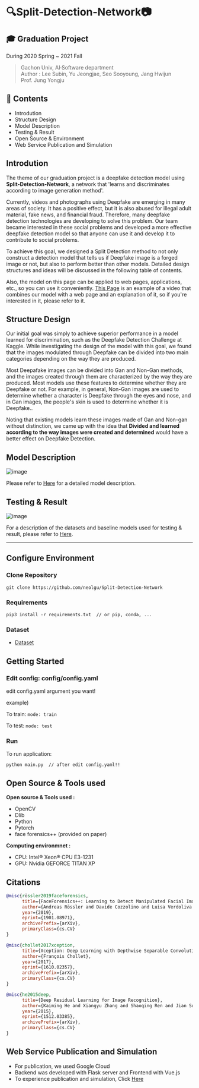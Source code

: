 # 🔍Split-Detection-Network📷

## 🎓 Graduation Project   
During 2020 Spring ~ 2021 Fall   
> Gachon Univ, AI·Software department   
> Author :  Lee Subin, Yu Jeongjae, Seo Sooyoung, Jang Hwijun   
> Prof. Jung Yongju   
    
## 📕 Contents
* Introdution
* Structure Design
* Model Description 
* Testing & Result
* Open Source & Environment
* Web Service Publication and Simulation


## Introdution
The theme of our graduation project is a deepfake detection model using **Split-Detection-Network**, a network that 'learns and discriminates according to image generation method'.   

Currently, videos and photographs using Deepfake are emerging in many areas of society. It has a positive effect, but it is also abused for illegal adult material, fake news, and financial fraud. Therefore, many deepfake detection technologies are developing to solve this problem. Our team became interested in these social problems and developed a more effective deepfake detection model so that anyone can use it and develop it to contribute to social problems.   

To achieve this goal, we designed a Split Detection method to not only construct a detection model that tells us if Deepfake image is a forged image or not, but also to perform better than other models. Detailed design structures and ideas will be discussed in the following table of contents.

Also, the model on this page can be applied to web pages, applications, etc., so you can use it conveniently. [This Page](https://github.com/neolgu/Split-Detection-Network/wiki/Model-used-on-Web-Page) is an example of a video that combines our model with a web page and an explanation of it, so if you're interested in it, please refer to it.




## Structure Design
Our initial goal was simply to achieve superior performance in a model learned for discrimination, such as the Deepfake Detection Challenge at Kaggle. While investigating the design of the model with this goal, we found that the images modulated through Deepfake can be divided into two main categories depending on the way they are produced.

Most Deepafake images can be divided into Gan and Non-Gan methods, and the images created through them are characterized by the way they are produced. Most models use these features to determine whether they are Deepfake or not. For example, in general, Non-Gan images are used to determine whether a character is Deepfake through the eyes and nose, and in Gan images, the people's skin is used to determine whether it is Deepfake..

Noting that existing models learn these images made of Gan and Non-gan without distinction, we came up with the idea that **Divided and learned according to the way images were created and determined** would have a better effect on Deepfake Detection.

## Model Description 

![image](https://user-images.githubusercontent.com/32592754/118757968-1074b580-b8a9-11eb-8d81-241af2d56e4d.png)   
  
Please refer to [Here](https://github.com/neolgu/Split-Detection-Network/wiki/%E2%9A%99Model-Description) for a detailed model description.

## Testing & Result
![image](https://user-images.githubusercontent.com/32592754/118758037-3437fb80-b8a9-11eb-8095-383c7be8a6c2.png)   
    
For a description of the datasets and baseline models used for testing & result, please refer to [Here](https://github.com/neolgu/Split-Detection-Network/wiki/Testing-Result-&-Dataset).
***

## Configure Environment
### Clone Repository
```
git clone https://github.com/neolgu/Split-Detection-Network
```

### Requirements
```
pip3 install -r requirements.txt  // or pip, conda, ...
```

### Dataset
* [Dataset](https://github.com/neolgu/Split-Detection-Network/wiki/Testing-Result-&-Dataset#dataset)

## Getting Started
### Edit config: config/config.yaml
edit config.yaml argument you want!

example)

To train: ```mode: train```

To test: ```mode: test```

### Run
To run application:
```
python main.py  // after edit config.yaml!!
```

## Open Source & Tools used
__Open source & Tools used  :__   
* OpenCV   
* Dlib   
* Python   
* Pytorch
* face forensics++ (provided on paper)   

__Computing environmnet :__      
* CPU: Intel® Xeon® CPU E3-1231   
* GPU: Nvidia GEFORCE TITAN XP   

## Citations
```bibtex
@misc{rössler2019faceforensics,
      title={FaceForensics++: Learning to Detect Manipulated Facial Images}, 
      author={Andreas Rössler and Davide Cozzolino and Luisa Verdoliva and Christian Riess and Justus Thies and Matthias Nießner},
      year={2019},
      eprint={1901.08971},
      archivePrefix={arXiv},
      primaryClass={cs.CV}
}
```
```bibtex
@misc{chollet2017xception,
      title={Xception: Deep Learning with Depthwise Separable Convolutions}, 
      author={François Chollet},
      year={2017},
      eprint={1610.02357},
      archivePrefix={arXiv},
      primaryClass={cs.CV}
}
```
```bibtex
@misc{he2015deep,
      title={Deep Residual Learning for Image Recognition}, 
      author={Kaiming He and Xiangyu Zhang and Shaoqing Ren and Jian Sun},
      year={2015},
      eprint={1512.03385},
      archivePrefix={arXiv},
      primaryClass={cs.CV}
}
```
## Web Service Publication and Simulation
* For publication, we used Google Cloud
* Backend was developed with Flask server and Frontend with Vue.js
* To experience publication and simulation, Click [Here](https://github.com/neolgu/Split-Detection-Network/wiki/Web-Service-Publication)
